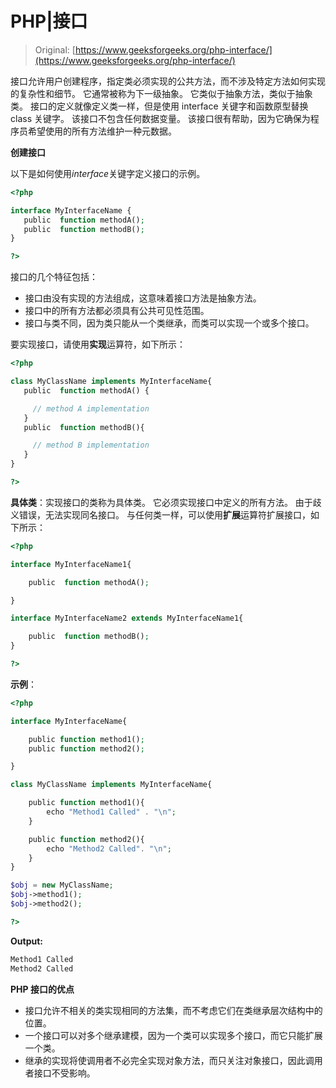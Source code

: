 # PHP|接口

> Original: [https://www.geeksforgeeks.org/php-interface/](https://www.geeksforgeeks.org/php-interface/)

接口允许用户创建程序，指定类必须实现的公共方法，而不涉及特定方法如何实现的复杂性和细节。 它通常被称为下一级抽象。 它类似于抽象方法，类似于抽象类。 接口的定义就像定义类一样，但是使用 interface 关键字和函数原型替换 class 关键字。 该接口不包含任何数据变量。 该接口很有帮助，因为它确保为程序员希望使用的所有方法维护一种元数据。

**创建接口**

以下是如何使用*interface*关键字定义接口的示例。

```php
<?php 

interface MyInterfaceName {
   public  function methodA();
   public  function methodB();
} 

?>
```

接口的几个特征包括：

*   接口由没有实现的方法组成，这意味着接口方法是抽象方法。
*   接口中的所有方法都必须具有公共可见性范围。
*   接口与类不同，因为类只能从一个类继承，而类可以实现一个或多个接口。

要实现接口，请使用**实现**运算符，如下所示：

```php
<?php

class MyClassName implements MyInterfaceName{
   public  function methodA() { 

     // method A implementation
   } 
   public  function methodB(){ 

     // method B implementation
   } 
}

?>
```

**具体类**：实现接口的类称为具体类。 它必须实现接口中定义的所有方法。 由于歧义错误，无法实现同名接口。 与任何类一样，可以使用**扩展**运算符扩展接口，如下所示：

```php
<?php 

interface MyInterfaceName1{

    public  function methodA();

}

interface MyInterfaceName2 extends MyInterfaceName1{

    public  function methodB();
}

?>
```

**示例**：

```php
<?php 

interface MyInterfaceName{

    public function method1();
    public function method2();

}

class MyClassName implements MyInterfaceName{

    public function method1(){
        echo "Method1 Called" . "\n";
    }

    public function method2(){
        echo "Method2 Called". "\n";
    }
} 

$obj = new MyClassName;
$obj->method1();
$obj->method2();

?>
```

**Output:**

```php
Method1 Called
Method2 Called

```

**PHP 接口的优点**

*   接口允许不相关的类实现相同的方法集，而不考虑它们在类继承层次结构中的位置。
*   一个接口可以对多个继承建模，因为一个类可以实现多个接口，而它只能扩展一个类。
*   继承的实现将使调用者不必完全实现对象方法，而只关注对象接口，因此调用者接口不受影响。